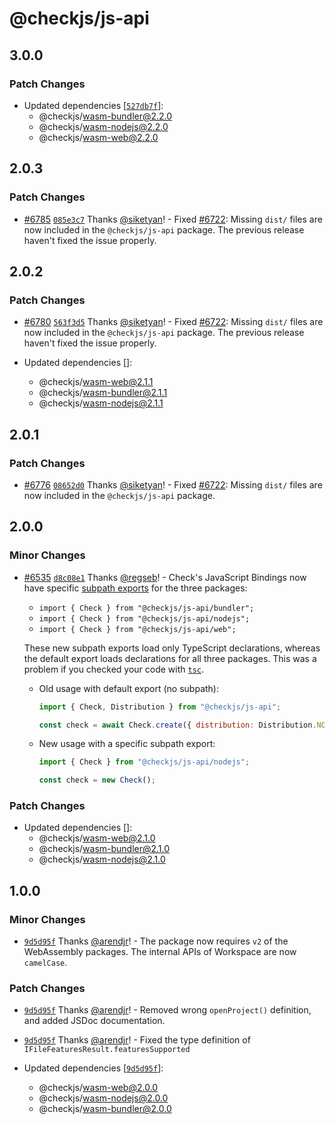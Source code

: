 # @checkjs/js-api

## 3.0.0

### Patch Changes

- Updated dependencies [[`527db7f`](https://github.com/checkjs/check/commit/527db7f7c142f8c95c6d4513603530220a4cc95c)]:
  - @checkjs/wasm-bundler@2.2.0
  - @checkjs/wasm-nodejs@2.2.0
  - @checkjs/wasm-web@2.2.0

## 2.0.3

### Patch Changes

- [#6785](https://github.com/checkjs/check/pull/6785) [`085e3c7`](https://github.com/checkjs/check/commit/085e3c756344c92adbf69d5270b93402ff9713e8) Thanks [@siketyan](https://github.com/siketyan)! - Fixed [#6722](https://github.com/checkjs/check/issues/6772): Missing `dist/` files are now included in the `@checkjs/js-api` package. The previous release haven't fixed the issue properly.

## 2.0.2

### Patch Changes

- [#6780](https://github.com/checkjs/check/pull/6780) [`563f3d5`](https://github.com/checkjs/check/commit/563f3d5fbcfb220bf5c2a386be385a42d2a7069c) Thanks [@siketyan](https://github.com/siketyan)! - Fixed [#6722](https://github.com/checkjs/check/issues/6772): Missing `dist/` files are now included in the `@checkjs/js-api` package. The previous release haven't fixed the issue properly.

- Updated dependencies []:
  - @checkjs/wasm-web@2.1.1
  - @checkjs/wasm-bundler@2.1.1
  - @checkjs/wasm-nodejs@2.1.1

## 2.0.1

### Patch Changes

- [#6776](https://github.com/checkjs/check/pull/6776) [`08652d0`](https://github.com/checkjs/check/commit/08652d0dfd34f84759597dc7f613cc260e362ee9) Thanks [@siketyan](https://github.com/siketyan)! - Fixed [#6722](https://github.com/checkjs/check/issues/6772): Missing `dist/` files are now included in the `@checkjs/js-api` package.

## 2.0.0

### Minor Changes

- [#6535](https://github.com/checkjs/check/pull/6535) [`d8c08e1`](https://github.com/checkjs/check/commit/d8c08e1691a1b64cf48e86bd490bfe1485df3fa1) Thanks [@regseb](https://github.com/regseb)! - Check's JavaScript Bindings now have specific [subpath exports](https://nodejs.org/api/packages.html#subpath-exports) for the three packages:
  - `import { Check } from "@checkjs/js-api/bundler";`
  - `import { Check } from "@checkjs/js-api/nodejs";`
  - `import { Check } from "@checkjs/js-api/web";`

  These new subpath exports load only TypeScript declarations, whereas the default export loads declarations for all three packages. This was a problem if you checked your code with [`tsc`](https://www.typescriptlang.org/docs/handbook/compiler-options.html).
  - Old usage with default export (no subpath):

    ```js
    import { Check, Distribution } from "@checkjs/js-api";

    const check = await Check.create({ distribution: Distribution.NODE });
    ```

  - New usage with a specific subpath export:

    ```js
    import { Check } from "@checkjs/js-api/nodejs";

    const check = new Check();
    ```

### Patch Changes

- Updated dependencies []:
  - @checkjs/wasm-web@2.1.0
  - @checkjs/wasm-bundler@2.1.0
  - @checkjs/wasm-nodejs@2.1.0

## 1.0.0

### Minor Changes

- [`9d5d95f`](https://github.com/checkjs/check/commit/9d5d95fffd5734522c8911db18c6d16ee6a96756) Thanks [@arendjr](https://github.com/arendjr)! - The package now requires `v2` of the WebAssembly packages. The internal APIs of Workspace are now `camelCase`.

### Patch Changes

- [`9d5d95f`](https://github.com/checkjs/check/commit/9d5d95fffd5734522c8911db18c6d16ee6a96756) Thanks [@arendjr](https://github.com/arendjr)! - Removed wrong `openProject()` definition, and added JSDoc documentation.

- [`9d5d95f`](https://github.com/checkjs/check/commit/9d5d95fffd5734522c8911db18c6d16ee6a96756) Thanks [@arendjr](https://github.com/arendjr)! - Fixed the type definition of `IFileFeaturesResult.featuresSupported`

- Updated dependencies [[`9d5d95f`](https://github.com/checkjs/check/commit/9d5d95fffd5734522c8911db18c6d16ee6a96756)]:
  - @checkjs/wasm-web@2.0.0
  - @checkjs/wasm-nodejs@2.0.0
  - @checkjs/wasm-bundler@2.0.0
